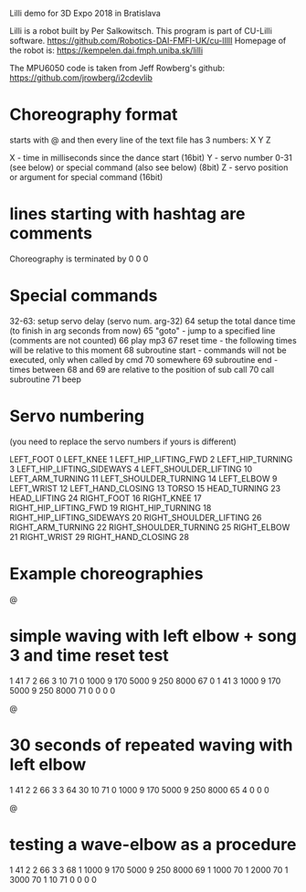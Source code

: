 Lilli demo for 3D Expo 2018 in Bratislava

Lilli is a robot built by Per Salkowitsch.
This program is part of CU-Lilli software.
 https://github.com/Robotics-DAI-FMFI-UK/cu-lIllI
Homepage of the robot is:
 https://kempelen.dai.fmph.uniba.sk/lilli

The MPU6050 code is taken from Jeff Rowberg's github:
 https://github.com/jrowberg/i2cdevlib

Choreography format
===================

starts with @ and then every line of the text file has 3 numbers:
X Y Z

X - time in milliseconds since the dance start (16bit)
Y - servo number 0-31 (see below) or special command (also see below) (8bit)
Z - servo position or argument for special command (16bit)

# lines starting with hashtag are comments

Choreography is terminated by 
0 0 0

Special commands
================

32-63: setup servo delay (servo num. arg-32) 
64 setup the total dance time (to finish in arg seconds from now) 
65 "goto" - jump to a specified line (comments are not counted)
66 play mp3 
67 reset time - the following times will be relative to this moment
68 subroutine start - commands will not be executed, only when called by cmd 70 somewhere
69 subroutine end   - times between 68 and 69 are relative to the position of sub call
70 call subroutine
71 beep


Servo numbering 
===============

(you need to replace the servo numbers if yours is different)

  LEFT_FOOT                       0
  LEFT_KNEE                       1
  LEFT_HIP_LIFTING_FWD            2
  LEFT_HIP_TURNING                3
  LEFT_HIP_LIFTING_SIDEWAYS       4
  LEFT_SHOULDER_LIFTING          10
  LEFT_ARM_TURNING               11
  LEFT_SHOULDER_TURNING          14
  LEFT_ELBOW                      9
  LEFT_WRIST                     12
  LEFT_HAND_CLOSING              13
  TORSO                          15
  HEAD_TURNING                   23
  HEAD_LIFTING                   24
  RIGHT_FOOT                     16
  RIGHT_KNEE                     17
  RIGHT_HIP_LIFTING_FWD          19
  RIGHT_HIP_TURNING              18
  RIGHT_HIP_LIFTING_SIDEWAYS     20
  RIGHT_SHOULDER_LIFTING         26
  RIGHT_ARM_TURNING              22
  RIGHT_SHOULDER_TURNING         25
  RIGHT_ELBOW                    21
  RIGHT_WRIST                    29
  RIGHT_HAND_CLOSING             28

  
Example choreographies
======================

@
# simple waving with left elbow + song 3 and time reset test
1 41 7 
2 66 3
10 71 0
1000 9 170
5000 9 250
8000 67 0
1 41 3
1000 9 170
5000 9 250
8000 71 0
0 0 0 

@
# 30 seconds of repeated waving with left elbow
1 41 2 
2 66 3
3 64 30
10 71 0
1000 9 170
5000 9 250
8000 65 4
0 0 0

@
# testing a wave-elbow as a procedure
1 41 2
2 66 3
3 68 1
1000 9 170
5000 9 250
8000 69 1
1000 70 1
2000 70 1
3000 70 1
10 71 0
0 0 0
